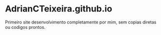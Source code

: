 # AdrianCTeixeira.github.io
Primeiro site desenvolvimento completamente por mim, sem copias diretas ou codigos prontos.
